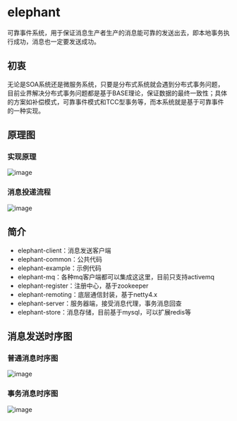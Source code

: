 # elephant

可靠事件系统，用于保证消息生产者生产的消息能可靠的发送出去，即本地事务执行成功，消息也一定要发送成功。

## 初衷

无论是SOA系统还是微服务系统，只要是分布式系统就会遇到分布式事务问题，目前业界解决分布式事务问题都是基于BASE理论，保证数据的最终一致性；具体的方案如补偿模式，可靠事件模式和TCC型事务等，而本系统就是基于可靠事件的一种实现。

## 原理图

### 实现原理

![image](https://github.com/yanghuijava/elephant/blob/master/screenshots/%E4%BA%8B%E5%8A%A1%E6%B6%88%E6%81%AF.png)

### 消息投递流程

![image](https://github.com/yanghuijava/elephant/blob/master/screenshots/%E5%8F%AF%E9%9D%A0%E6%B6%88%E6%81%AF%E6%8A%95%E9%80%921.png)

## 简介

* elephant-client：消息发送客户端
* elephant-common：公共代码
* elephant-example：示例代码
* elephant-mq：各种mq客户端都可以集成这这里，目前只支持activemq
* elephant-register：注册中心，基于zookeeper
* elephant-remoting：底层通信封装，基于netty4.x
* elephant-server：服务器端，接受消息代理，事务消息回查
* elephant-store：消息存储，目前基于mysql，可以扩展redis等

## 消息发送时序图

### 普通消息时序图

![image](https://github.com/yanghuijava/elephant/blob/master/screenshots/%E6%99%AE%E9%80%9A%E6%B6%88%E6%81%AF%E6%97%B6%E5%BA%8F%E5%9B%BE.png)

### 事务消息时序图

![image](https://github.com/yanghuijava/elephant/blob/master/screenshots/%E4%BA%8B%E5%8A%A1%E6%B6%88%E6%81%AF%E6%97%B6%E5%BA%8F%E5%9B%BE.png)





